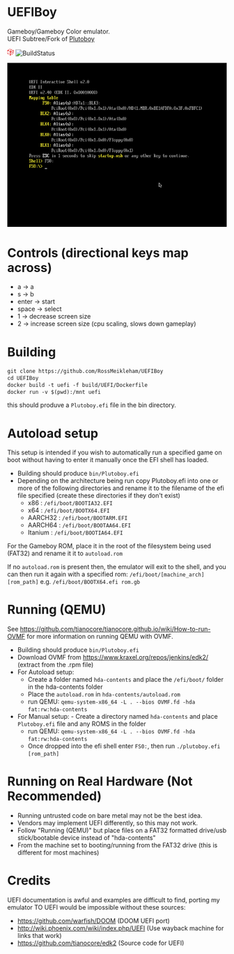 
# UEFIBoy 

Gameboy/Gameboy Color emulator.   
UEFI Subtree/Fork of [Plutoboy](https://github.com/RossMeikleham/PlutoBoy)

 ![uefiIcon](/images/uefi.png?raw=true) ![BuildStatus](https://travis-ci.org/RossMeikleham/UEFIBoy.svg?branch=master)


 ![example](/images/uefi_test.gif)

# Controls (directional keys map across)
- a -> a
- s -> b
- enter -> start
- space -> select
- 1 -> decrease screen size
- 2 -> increase screen size (cpu scaling, slows down gameplay)


# Building

```
git clone https://github.com/RossMeikleham/UEFIBoy
cd UEFIBoy
docker build -t uefi -f build/UEFI/Dockerfile
docker run -v $(pwd):/mnt uefi
```
this should produve a `Plutoboy.efi` file in the bin directory.

# Autoload setup

This setup is intended if you wish to automatically run a specified game on boot without
having to enter it manually once the EFI shell has loaded.

- Building should produce `bin/Plutoboy.efi`
- Depending on the architecture being run copy Plutoboy.efi into one or more of the following directories and rename it to the filename of the efi file specified (create these directories if they don't exist)
    - x86 : `/efi/boot/BOOTIA32.EFI`
    - x64 : `/efi/boot/BOOTX64.EFI`
    - AARCH32 : `/efi/boot/BOOTARM.EFI`
    - AARCH64 : `/efi/boot/BOOTAA64.EFI`
    - Itanium : `/efi/boot/BOOTIA64.EFI`
    
For the Gameboy ROM, place it in the root of the filesystem being used (FAT32) and rename it it to `autoload.rom`

If no `autoload.rom` is present then, the emulator will exit to the shell, and you
can then run it again with a specified rom: `/efi/boot/[machine_arch] [rom_path]` e.g. `/efi/boot/BOOTX64.efi rom.gb`

# Running (QEMU)

See https://github.com/tianocore/tianocore.github.io/wiki/How-to-run-OVMF for more
information on running QEMU with OVMF.

- Building should produce `bin/Plutoboy.efi`
- Download OVMF from https://www.kraxel.org/repos/jenkins/edk2/ (extract from the .rpm file) 
- For Autoload setup:
    - Create a folder named `hda-contents` and place the `/efi/boot/` folder in the hda-contents folder
    - Place the `autoload.rom` in `hda-contents/autoload.rom`
    - run QEMU: `qemu-system-x86_64 -L . --bios OVMF.fd -hda fat:rw:hda-contents`
- For Manual setup:
        - Create a directory named `hda-contents` and place `Plutoboy.efi` file and any ROMS in the folder
    - run QEMU: `qemu-system-x86_64 -L . --bios OVMF.fd -hda fat:rw:hda-contents`
    - Once dropped into the efi shell enter `FS0:`, then run `./plutoboy.efi [rom_path]`


# Running on Real Hardware (Not Recommended)
- Running untrusted code on bare metal may not be the best idea.
- Vendors may implement UEFI differently, so this may not work.
- Follow "Running (QEMU)" but place files on a  FAT32 formatted drive/usb stick/bootable device instead of "hda-contents"
- From the machine set to booting/running from the FAT32 drive (this is different for most machines)


# Credits 
UEFI documentation is awful and examples are difficult to find, porting my emulator TO UEFI would be impossible without these sources:
- https://github.com/warfish/DOOM (DOOM UEFI port)
- http://wiki.phoenix.com/wiki/index.php/UEFI (Use wayback machine for links that work)
- https://github.com/tianocore/edk2 (Source code for UEFI)
